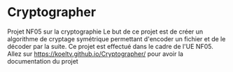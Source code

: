 # Cryptographer
Projet NF05 sur la cryptographie
Le but de ce projet est de créer un algorithme de cryptage symétrique permettant d'encoder un fichier et de le décoder par la suite.
Ce projet est effectué dans le cadre de l'UE NF05.
Allez sur https://koeltv.github.io/Cryptographer/ pour avoir la documentation du projet
